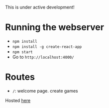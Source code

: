 This is under active development!

# Running the webserver

- `npm install`
- `npm install -g create-react-app`
- `npm start`
- Go to `http://localhost:4000/`

# Routes
- `/`: welcome page. create games

Hosted [here](http://www.downforacross.com)
